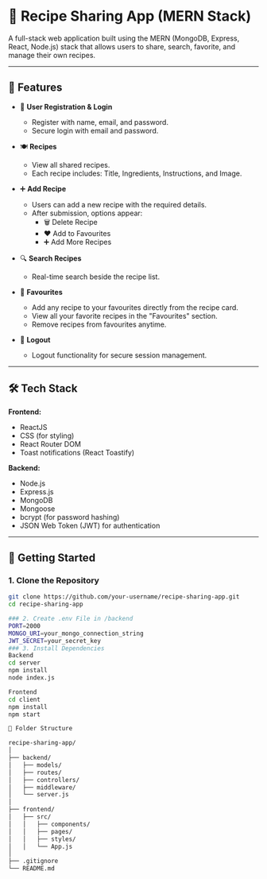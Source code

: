 # 🥘 Recipe Sharing App (MERN Stack)

A full-stack web application built using the MERN (MongoDB, Express, React, Node.js) stack that allows users to share, search, favorite, and manage their own recipes.

---

## 🔧 Features

- 👤 **User Registration & Login**
  - Register with name, email, and password.
  - Secure login with email and password.

- 🍽️ **Recipes**
  - View all shared recipes.
  - Each recipe includes: Title, Ingredients, Instructions, and Image.

- ➕ **Add Recipe**
  - Users can add a new recipe with the required details.
  - After submission, options appear:
    - 🗑️ Delete Recipe
    - ❤️ Add to Favourites
    - ➕ Add More Recipes

- 🔍 **Search Recipes**
  - Real-time search beside the recipe list.

- 🌟 **Favourites**
  - Add any recipe to your favourites directly from the recipe card.
  - View all your favorite recipes in the "Favourites" section.
  - Remove recipes from favourites anytime.


- 🚪 **Logout**
  - Logout functionality for secure session management.

---

## 🛠️ Tech Stack

**Frontend:**
- ReactJS
- CSS (for styling)
- React Router DOM
- Toast notifications (React Toastify)

**Backend:**
- Node.js
- Express.js
- MongoDB
- Mongoose
- bcrypt (for password hashing)
- JSON Web Token (JWT) for authentication

---

## 🚀 Getting Started

### 1. Clone the Repository

```bash
git clone https://github.com/your-username/recipe-sharing-app.git
cd recipe-sharing-app

### 2. Create .env File in /backend
PORT=2000
MONGO_URI=your_mongo_connection_string
JWT_SECRET=your_secret_key
### 3. Install Dependencies
Backend
cd server
npm install
node index.js

Frontend
cd client
npm install
npm start

📂 Folder Structure

recipe-sharing-app/
│
├── backend/
│   ├── models/
│   ├── routes/
│   ├── controllers/
│   ├── middleware/
│   └── server.js
│
├── frontend/
│   ├── src/
│   │   ├── components/
│   │   ├── pages/
│   │   ├── styles/
│   │   └── App.js
│
├── .gitignore
└── README.md
